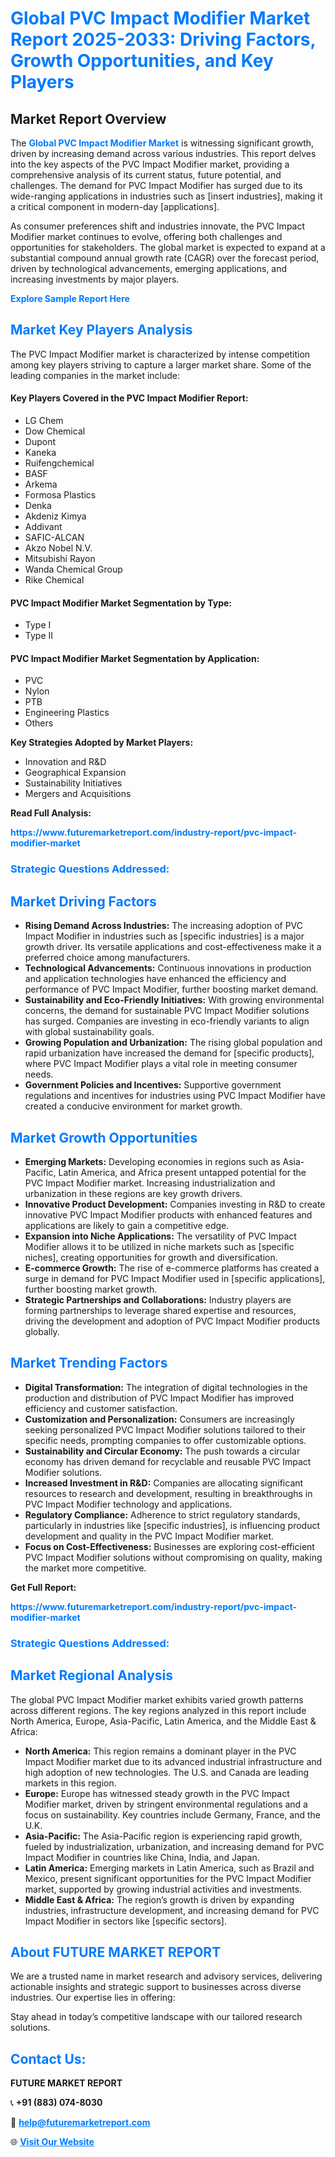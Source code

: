 <h1 style="color: #007BFF;">Global PVC Impact Modifier Market Report 2025-2033: Driving Factors, Growth Opportunities, and Key Players</h1>

<section id="overview">
<h2>Market Report Overview</h2>
<p>The <a href="https://www.futuremarketreport.com/industry-report/pvc-impact-modifier-market" style="color: #007BFF; text-decoration: none;"><strong>Global PVC Impact Modifier Market</strong></a> is witnessing significant growth, driven by increasing demand across various industries. This report delves into the key aspects of the PVC Impact Modifier market, providing a comprehensive analysis of its current status, future potential, and challenges. The demand for PVC Impact Modifier has surged due to its wide-ranging applications in industries such as [insert industries], making it a critical component in modern-day [applications].</p>
<p>As consumer preferences shift and industries innovate, the PVC Impact Modifier market continues to evolve, offering both challenges and opportunities for stakeholders. The global market is expected to expand at a substantial compound annual growth rate (CAGR) over the forecast period, driven by technological advancements, emerging applications, and increasing investments by major players.</p>
</section>

<section id="overview">
<p><a href="https://www.futuremarketreport.com/request-sample/reportId=98254" style="color: #007BFF; text-decoration: none;"><strong>Explore Sample Report Here</strong></a></p>
</section>

<section id="key-players">
<h2 style="color: #007BFF;">Market Key Players Analysis</h2>
<p>The PVC Impact Modifier market is characterized by intense competition among key players striving to capture a larger market share. Some of the leading companies in the market include:</p>
<h4>Key Players Covered in the PVC Impact Modifier Report:</h4>
<ul><li>LG Chem</li><li>Dow Chemical</li><li>Dupont</li><li>Kaneka</li><li>Ruifengchemical</li><li>BASF</li><li>Arkema</li><li>Formosa Plastics</li><li>Denka</li><li>Akdeniz Kimya</li><li>Addivant</li><li>SAFIC-ALCAN</li><li>Akzo Nobel N.V.</li><li>Mitsubishi Rayon</li><li>Wanda Chemical Group</li><li>Rike Chemical</li></ul>
<h4>PVC Impact Modifier Market Segmentation by Type:</h4>
<ul><li>Type I</li><li>Type II</li></ul>

<h4>PVC Impact Modifier Market Segmentation by Application:</h4>
<ul><li>PVC</li><li>Nylon</li><li>PTB</li><li>Engineering Plastics</li><li>Others</li></ul>
<p><strong>Key Strategies Adopted by Market Players:</strong></p>
<ul>
<li>Innovation and R&D</li>
<li>Geographical Expansion</li>
<li>Sustainability Initiatives</li>
<li>Mergers and Acquisitions</li>
</ul>
</section>

<section>
<p><strong>Read Full Analysis: </strong></p><a href="https://www.futuremarketreport.com/industry-report/pvc-impact-modifier-market" style="color: #007BFF; text-decoration: none;"><strong>https://www.futuremarketreport.com/industry-report/pvc-impact-modifier-market</strong></a>
<h3 style="color: #007BFF;">Strategic Questions Addressed:</h3>
</section>

<section id="driving-factors">
<h2 style="color: #007BFF;">Market Driving Factors</h2>
<ul>
<li><strong>Rising Demand Across Industries:</strong> The increasing adoption of PVC Impact Modifier in industries such as [specific industries] is a major growth driver. Its versatile applications and cost-effectiveness make it a preferred choice among manufacturers.</li>
<li><strong>Technological Advancements:</strong> Continuous innovations in production and application technologies have enhanced the efficiency and performance of PVC Impact Modifier, further boosting market demand.</li>
<li><strong>Sustainability and Eco-Friendly Initiatives:</strong> With growing environmental concerns, the demand for sustainable PVC Impact Modifier solutions has surged. Companies are investing in eco-friendly variants to align with global sustainability goals.</li>
<li><strong>Growing Population and Urbanization:</strong> The rising global population and rapid urbanization have increased the demand for [specific products], where PVC Impact Modifier plays a vital role in meeting consumer needs.</li>
<li><strong>Government Policies and Incentives:</strong> Supportive government regulations and incentives for industries using PVC Impact Modifier have created a conducive environment for market growth.</li>
</ul>
</section>

<section id="growth-opportunities">
<h2 style="color: #007BFF;">Market Growth Opportunities</h2>
<ul>
<li><strong>Emerging Markets:</strong> Developing economies in regions such as Asia-Pacific, Latin America, and Africa present untapped potential for the PVC Impact Modifier market. Increasing industrialization and urbanization in these regions are key growth drivers.</li>
<li><strong>Innovative Product Development:</strong> Companies investing in R&D to create innovative PVC Impact Modifier products with enhanced features and applications are likely to gain a competitive edge.</li>
<li><strong>Expansion into Niche Applications:</strong> The versatility of PVC Impact Modifier allows it to be utilized in niche markets such as [specific niches], creating opportunities for growth and diversification.</li>
<li><strong>E-commerce Growth:</strong> The rise of e-commerce platforms has created a surge in demand for PVC Impact Modifier used in [specific applications], further boosting market growth.</li>
<li><strong>Strategic Partnerships and Collaborations:</strong> Industry players are forming partnerships to leverage shared expertise and resources, driving the development and adoption of PVC Impact Modifier products globally.</li>
</ul>
</section>

<section id="trending-factors">
<h2 style="color: #007BFF;">Market Trending Factors</h2>
<ul>
<li><strong>Digital Transformation:</strong> The integration of digital technologies in the production and distribution of PVC Impact Modifier has improved efficiency and customer satisfaction.</li>
<li><strong>Customization and Personalization:</strong> Consumers are increasingly seeking personalized PVC Impact Modifier solutions tailored to their specific needs, prompting companies to offer customizable options.</li>
<li><strong>Sustainability and Circular Economy:</strong> The push towards a circular economy has driven demand for recyclable and reusable PVC Impact Modifier solutions.</li>
<li><strong>Increased Investment in R&D:</strong> Companies are allocating significant resources to research and development, resulting in breakthroughs in PVC Impact Modifier technology and applications.</li>
<li><strong>Regulatory Compliance:</strong> Adherence to strict regulatory standards, particularly in industries like [specific industries], is influencing product development and quality in the PVC Impact Modifier market.</li>
<li><strong>Focus on Cost-Effectiveness:</strong> Businesses are exploring cost-efficient PVC Impact Modifier solutions without compromising on quality, making the market more competitive.</li>
</ul>
</section>

<section>
<p><strong>Get Full Report: </strong></p><a href="https://www.futuremarketreport.com/industry-report/pvc-impact-modifier-market" style="color: #007BFF; text-decoration: none;"><strong>https://www.futuremarketreport.com/industry-report/pvc-impact-modifier-market</strong></a>
<h3 style="color: #007BFF;">Strategic Questions Addressed:</h3>
</section>


<section id="regional-analysis">
<h2 style="color: #007BFF;">Market Regional Analysis</h2>
<p>The global PVC Impact Modifier market exhibits varied growth patterns across different regions. The key regions analyzed in this report include North America, Europe, Asia-Pacific, Latin America, and the Middle East & Africa:</p>
<ul>
<li><strong>North America:</strong> This region remains a dominant player in the PVC Impact Modifier market due to its advanced industrial infrastructure and high adoption of new technologies. The U.S. and Canada are leading markets in this region.</li>
<li><strong>Europe:</strong> Europe has witnessed steady growth in the PVC Impact Modifier market, driven by stringent environmental regulations and a focus on sustainability. Key countries include Germany, France, and the U.K.</li>
<li><strong>Asia-Pacific:</strong> The Asia-Pacific region is experiencing rapid growth, fueled by industrialization, urbanization, and increasing demand for PVC Impact Modifier in countries like China, India, and Japan.</li>
<li><strong>Latin America:</strong> Emerging markets in Latin America, such as Brazil and Mexico, present significant opportunities for the PVC Impact Modifier market, supported by growing industrial activities and investments.</li>
<li><strong>Middle East & Africa:</strong> The region’s growth is driven by expanding industries, infrastructure development, and increasing demand for PVC Impact Modifier in sectors like [specific sectors].</li>
</ul>
</section>

<footer>
<h2 style="color: #007BFF;">About FUTURE MARKET REPORT</h2>
<p>We are a trusted name in market research and advisory services, delivering actionable insights and strategic support to businesses across diverse industries. Our expertise lies in offering:</p>

<p>Stay ahead in today’s competitive landscape with our tailored research solutions.</p>

<h2 style="color: #007BFF;">Contact Us:</h2>
<p><strong>FUTURE MARKET REPORT</strong></p>
<p>📞 <strong>+91 (883) 074-8030</strong></p>
<p>📧 <strong><a href="mailto:help@futuremarketreport.com" style="color: #007BFF;">help@futuremarketreport.com</a></strong></p>
<p>🌐 <strong><a href="https://www.futuremarketreport.com/" style="color: #007BFF;">Visit Our Website</a></strong></p>
</footer>